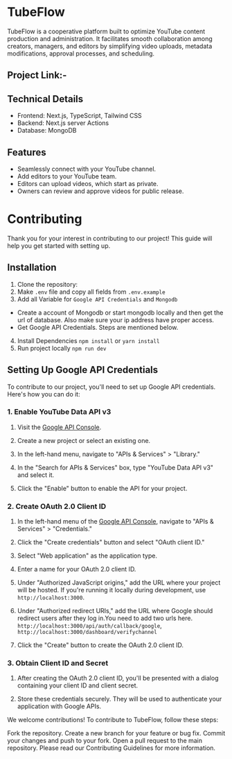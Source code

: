 # TubeFlow

TubeFlow is a cooperative platform built to optimize YouTube content production and administration. It facilitates smooth collaboration among creators, managers, and editors by simplifying video uploads, metadata modifications, approval processes, and scheduling.

## Project Link:-

## Technical Details

-   Frontend: Next.js, TypeScript, Tailwind CSS
-   Backend: Next.js server Actions
-   Database: MongoDB

## Features

-   Seamlessly connect with your YouTube channel.
-   Add editors to your YouTube team.
-   Editors can upload videos, which start as private.
-   Owners can review and approve videos for public release.

# Contributing

Thank you for your interest in contributing to our project! This guide will help you get started with setting up.

## Installation

1. Clone the repository:
2. Make `.env` file and copy all fields from `.env.example`
3. Add all Variable for `Google API Credentials` and `Mongodb`

-   Create a account of Mongodb or start mongodb locally and then get the url of database. Also make sure your ip address have proper access.
-   Get Google API Credentials. Steps are mentioned below.

4. Install Dependencies `npm install` or `yarn install`
5. Run project locally `npm run dev`

## Setting Up Google API Credentials

To contribute to our project, you'll need to set up Google API credentials. Here's how you can do it:

### 1. Enable YouTube Data API v3

1. Visit the [Google API Console](https://console.developers.google.com/).

2. Create a new project or select an existing one.

3. In the left-hand menu, navigate to "APIs & Services" > "Library."

4. In the "Search for APIs & Services" box, type "YouTube Data API v3" and select it.

5. Click the "Enable" button to enable the API for your project.

### 2. Create OAuth 2.0 Client ID

1. In the left-hand menu of the [Google API Console](https://console.developers.google.com/), navigate to "APIs & Services" > "Credentials."

2. Click the "Create credentials" button and select "OAuth client ID."

3. Select "Web application" as the application type.

4. Enter a name for your OAuth 2.0 client ID.

5. Under "Authorized JavaScript origins," add the URL where your project will be hosted. If you're running it locally during development, use `http://localhost:3000`.

6. Under "Authorized redirect URIs," add the URL where Google should redirect users after they log in.You need to add two urls here. `http://localhost:3000/api/auth/callback/google`, `http://localhost:3000/dashboard/verifychannel`

7. Click the "Create" button to create the OAuth 2.0 client ID.

### 3. Obtain Client ID and Secret

1. After creating the OAuth 2.0 client ID, you'll be presented with a dialog containing your client ID and client secret.

2. Store these credentials securely. They will be used to authenticate your application with Google APIs.

We welcome contributions! To contribute to TubeFlow, follow these steps:

Fork the repository.
Create a new branch for your feature or bug fix.
Commit your changes and push to your fork.
Open a pull request to the main repository.
Please read our Contributing Guidelines for more information.